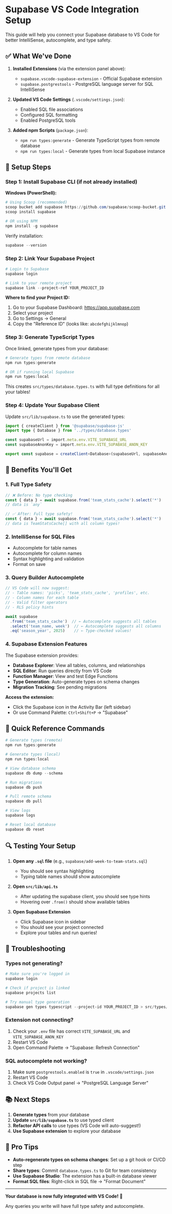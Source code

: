 # Supabase VS Code Integration Setup

This guide will help you connect your Supabase database to VS Code for better IntelliSense, autocomplete, and type safety.

## ✅ What We've Done

1. **Installed Extensions** (via the extension panel above):
   - `supabase.vscode-supabase-extension` - Official Supabase extension
   - `supabase.postgrestools` - PostgreSQL language server for SQL IntelliSense

2. **Updated VS Code Settings** (`.vscode/settings.json`):
   - Enabled SQL file associations
   - Configured SQL formatting
   - Enabled PostgreSQL tools

3. **Added npm Scripts** (`package.json`):
   - `npm run types:generate` - Generate TypeScript types from remote database
   - `npm run types:local` - Generate types from local Supabase instance

## 🚀 Setup Steps

### Step 1: Install Supabase CLI (if not already installed)

**Windows (PowerShell):**
```powershell
# Using Scoop (recommended)
scoop bucket add supabase https://github.com/supabase/scoop-bucket.git
scoop install supabase

# OR using NPM
npm install -g supabase
```

Verify installation:
```powershell
supabase --version
```

### Step 2: Link Your Supabase Project

```powershell
# Login to Supabase
supabase login

# Link to your remote project
supabase link --project-ref YOUR_PROJECT_ID
```

**Where to find your Project ID:**
1. Go to your Supabase Dashboard: https://app.supabase.com
2. Select your project
3. Go to Settings → General
4. Copy the "Reference ID" (looks like: `abcdefghijklmnop`)

### Step 3: Generate TypeScript Types

Once linked, generate types from your database:

```powershell
# Generate types from remote database
npm run types:generate

# OR if running local Supabase
npm run types:local
```

This creates `src/types/database.types.ts` with full type definitions for all your tables!

### Step 4: Update Your Supabase Client

Update `src/lib/supabase.ts` to use the generated types:

```typescript
import { createClient } from '@supabase/supabase-js'
import type { Database } from '../types/database.types'

const supabaseUrl = import.meta.env.VITE_SUPABASE_URL
const supabaseAnonKey = import.meta.env.VITE_SUPABASE_ANON_KEY

export const supabase = createClient<Database>(supabaseUrl, supabaseAnonKey)
```

## 🎯 Benefits You'll Get

### 1. **Full Type Safety**
```typescript
// ❌ Before: No type checking
const { data } = await supabase.from('team_stats_cache').select('*')
// data is `any`

// ✅ After: Full type safety!
const { data } = await supabase.from('team_stats_cache').select('*')
// data is TeamStatsCache[] with all column types!
```

### 2. **IntelliSense for SQL Files**
- Autocomplete for table names
- Autocomplete for column names
- Syntax highlighting and validation
- Format on save

### 3. **Query Builder Autocomplete**
```typescript
// VS Code will now suggest:
// - Table names: 'picks', 'team_stats_cache', 'profiles', etc.
// - Column names for each table
// - Valid filter operators
// - RLS policy hints

await supabase
  .from('team_stats_cache')  // ← Autocomplete suggests all tables
  .select('team_name, week')  // ← Autocomplete suggests all columns
  .eq('season_year', 2025)    // ← Type-checked values!
```

### 4. **Supabase Extension Features**

The Supabase extension provides:
- **Database Explorer**: View all tables, columns, and relationships
- **SQL Editor**: Run queries directly from VS Code
- **Function Manager**: View and test Edge Functions
- **Type Generation**: Auto-generate types on schema changes
- **Migration Tracking**: See pending migrations

**Access the extension:**
- Click the Supabase icon in the Activity Bar (left sidebar)
- Or use Command Palette: `Ctrl+Shift+P` → "Supabase"

## 📝 Quick Reference Commands

```powershell
# Generate types (remote)
npm run types:generate

# Generate types (local)
npm run types:local

# View database schema
supabase db dump --schema

# Run migrations
supabase db push

# Pull remote schema
supabase db pull

# View logs
supabase logs

# Reset local database
supabase db reset
```

## 🔍 Testing Your Setup

1. **Open any `.sql` file** (e.g., `supabase/add-week-to-team-stats.sql`)
   - You should see syntax highlighting
   - Typing table names should show autocomplete

2. **Open `src/lib/api.ts`**
   - After updating the supabase client, you should see type hints
   - Hovering over `.from()` should show available tables

3. **Open Supabase Extension**
   - Click Supabase icon in sidebar
   - You should see your project connected
   - Explore your tables and run queries!

## 🐛 Troubleshooting

### Types not generating?
```powershell
# Make sure you're logged in
supabase login

# Check if project is linked
supabase projects list

# Try manual type generation
supabase gen types typescript --project-id YOUR_PROJECT_ID > src/types/database.types.ts
```

### Extension not connecting?
1. Check your `.env` file has correct `VITE_SUPABASE_URL` and `VITE_SUPABASE_ANON_KEY`
2. Restart VS Code
3. Open Command Palette → "Supabase: Refresh Connection"

### SQL autocomplete not working?
1. Make sure `postgrestools.enabled` is `true` in `.vscode/settings.json`
2. Restart VS Code
3. Check VS Code Output panel → "PostgreSQL Language Server"

## 📚 Next Steps

1. **Generate types** from your database
2. **Update `src/lib/supabase.ts`** to use typed client
3. **Refactor API calls** to use types (VS Code will auto-suggest!)
4. **Use Supabase extension** to explore your database

## 🎉 Pro Tips

- **Auto-regenerate types on schema changes**: Set up a git hook or CI/CD step
- **Share types**: Commit `database.types.ts` to Git for team consistency
- **Use Supabase Studio**: The extension has a built-in database viewer
- **Format SQL files**: Right-click in SQL file → "Format Document"

---

**Your database is now fully integrated with VS Code!** 🚀

Any queries you write will have full type safety and autocomplete.
